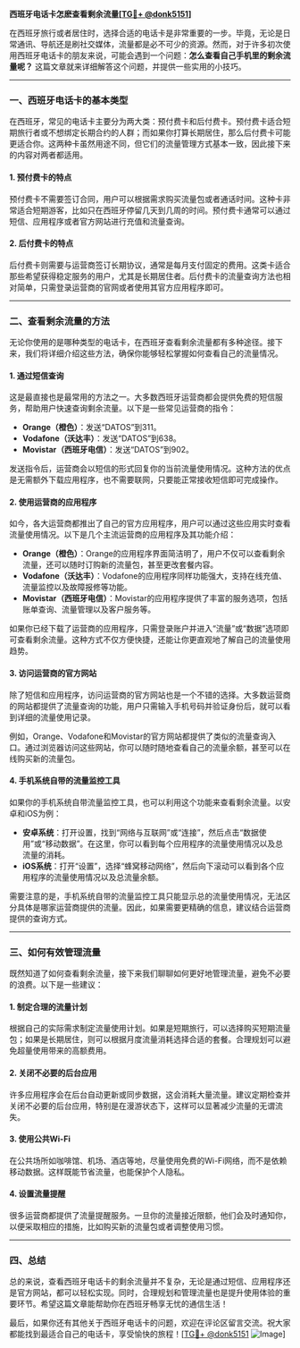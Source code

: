 **西班牙电话卡怎麽查看剩余流量[[TG💪+ @donk5151](https://t.me/s/donk5151)]**

在西班牙旅行或者居住时，选择合适的电话卡是非常重要的一步。毕竟，无论是日常通讯、导航还是刷社交媒体，流量都是必不可少的资源。然而，对于许多初次使用西班牙电话卡的朋友来说，可能会遇到一个问题：**怎么查看自己手机里的剩余流量呢？** 这篇文章就来详细解答这个问题，并提供一些实用的小技巧。

---

### **一、西班牙电话卡的基本类型**

在西班牙，常见的电话卡主要分为两大类：预付费卡和后付费卡。预付费卡适合短期旅行者或不想绑定长期合约的人群；而如果你打算长期居住，那么后付费卡可能更适合你。这两种卡虽然用途不同，但它们的流量管理方式基本一致，因此接下来的内容对两者都适用。

#### **1. 预付费卡的特点**
预付费卡不需要签订合同，用户可以根据需求购买流量包或者通话时间。这种卡非常适合短期游客，比如只在西班牙停留几天到几周的时间。预付费卡通常可以通过短信、应用程序或者官方网站进行充值和流量查询。

#### **2. 后付费卡的特点**
后付费卡则需要与运营商签订长期协议，通常是每月支付固定的费用。这类卡适合那些希望获得稳定服务的用户，尤其是长期居住者。后付费卡的流量查询方法也相对简单，只需登录运营商的官网或者使用其官方应用程序即可。

---

### **二、查看剩余流量的方法**

无论你使用的是哪种类型的电话卡，在西班牙查看剩余流量都有多种途径。接下来，我们将详细介绍这些方法，确保你能够轻松掌握如何查看自己的流量情况。

#### **1. 通过短信查询**
这是最直接也是最常用的方法之一。大多数西班牙运营商都会提供免费的短信服务，帮助用户快速查询剩余流量。以下是一些常见运营商的指令：

- **Orange（橙色）**：发送“DATOS”到311。
- **Vodafone（沃达丰）**：发送“DATOS”到638。
- **Movistar（西班牙电信）**：发送“DATOS”到902。

发送指令后，运营商会以短信的形式回复你的当前流量使用情况。这种方法的优点是无需额外下载应用程序，也不需要联网，只要能正常接收短信即可完成操作。

#### **2. 使用运营商的应用程序**
如今，各大运营商都推出了自己的官方应用程序，用户可以通过这些应用实时查看流量使用情况。以下是几个主流运营商的应用程序及其功能介绍：

- **Orange（橙色）**：Orange的应用程序界面简洁明了，用户不仅可以查看剩余流量，还可以随时订购新的流量包，甚至更改套餐内容。
- **Vodafone（沃达丰）**：Vodafone的应用程序同样功能强大，支持在线充值、流量监控以及故障报修等功能。
- **Movistar（西班牙电信）**：Movistar的应用程序提供了丰富的服务选项，包括账单查询、流量管理以及客户服务等。

如果你已经下载了运营商的应用程序，只需登录账户并进入“流量”或“数据”选项即可查看剩余流量。这种方式不仅方便快捷，还能让你更直观地了解自己的流量使用趋势。

#### **3. 访问运营商的官方网站**
除了短信和应用程序，访问运营商的官方网站也是一个不错的选择。大多数运营商的网站都提供了流量查询的功能，用户只需输入手机号码并验证身份后，就可以看到详细的流量使用记录。

例如，Orange、Vodafone和Movistar的官方网站都提供了类似的流量查询入口。通过浏览器访问这些网站，你可以随时随地查看自己的流量余额，甚至可以在线购买新的流量包。

#### **4. 手机系统自带的流量监控工具**
如果你的手机系统自带流量监控工具，也可以利用这个功能来查看剩余流量。以安卓和iOS为例：

- **安卓系统**：打开设置，找到“网络与互联网”或“连接”，然后点击“数据使用”或“移动数据”。在这里，你可以看到每个应用程序的流量使用情况以及总流量的消耗。
- **iOS系统**：打开“设置”，选择“蜂窝移动网络”，然后向下滚动可以看到各个应用程序的流量使用情况以及总流量余额。

需要注意的是，手机系统自带的流量监控工具只能显示总的流量使用情况，无法区分具体是哪家运营商提供的流量。因此，如果需要更精确的信息，建议结合运营商提供的查询方式。

---

### **三、如何有效管理流量**

既然知道了如何查看剩余流量，接下来我们聊聊如何更好地管理流量，避免不必要的浪费。以下是一些建议：

#### **1. 制定合理的流量计划**
根据自己的实际需求制定流量使用计划。如果是短期旅行，可以选择购买短期流量包；如果是长期居住，则可以根据月度流量消耗选择合适的套餐。合理规划可以避免超量使用带来的高额费用。

#### **2. 关闭不必要的后台应用**
许多应用程序会在后台自动更新或同步数据，这会消耗大量流量。建议定期检查并关闭不必要的后台应用，特别是在漫游状态下，这样可以显著减少流量的无谓流失。

#### **3. 使用公共Wi-Fi**
在公共场所如咖啡馆、机场、酒店等地，尽量使用免费的Wi-Fi网络，而不是依赖移动数据。这样既能节省流量，也能保护个人隐私。

#### **4. 设置流量提醒**
很多运营商都提供了流量提醒服务。一旦你的流量接近限额，他们会及时通知你，以便采取相应的措施，比如购买新的流量包或者调整使用习惯。

---

### **四、总结**

总的来说，查看西班牙电话卡的剩余流量并不复杂，无论是通过短信、应用程序还是官方网站，都可以轻松实现。同时，合理规划和管理流量也是提升使用体验的重要环节。希望这篇文章能帮助你在西班牙畅享无忧的通信生活！

最后，如果你还有其他关于西班牙电话卡的问题，欢迎在评论区留言交流。祝大家都能找到最适合自己的电话卡，享受愉快的旅程！[[TG💪+ @donk5151](https://t.me/s/donk5151) ![Image](https://i.postimg.cc/rwNCRYN7/Snipaste-2025-04-30-17-27-05.png)]